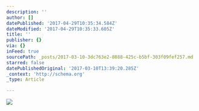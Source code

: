 ```yaml
---
description: ''
author: []
datePublished: '2017-04-29T10:35:34.584Z'
dateModified: '2017-04-29T10:35:33.605Z'
title: ''
publisher: {}
via: {}
inFeed: true
sourcePath: _posts/2017-03-10-3dc763e2-8888-425c-b5bf-303f09fef257.md
starred: false
datePublishedOriginal: '2017-03-10T13:39:20.285Z'
_context: 'http://schema.org'
_type: Article

---
```

![](https://the-grid-user-content.s3-us-west-2.amazonaws.com/b52fd081-6423-4152-8cfc-724c7657c43d.jpg)